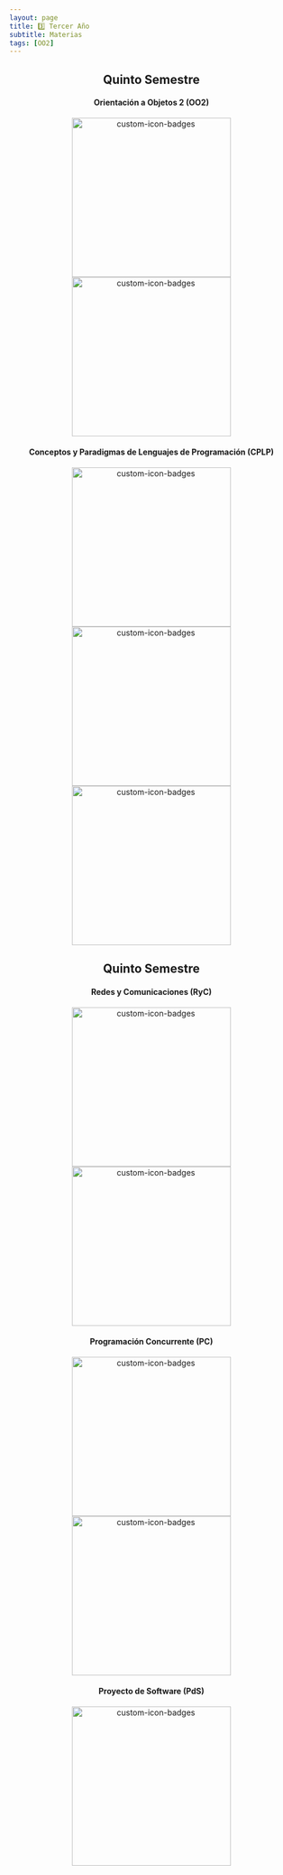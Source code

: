 ```yaml
---
layout: page
title: 3️⃣ Tercer Año
subtitle: Materias
tags: [OO2]
---
```


<div align = "center">

<h2>Quinto Semestre</h2>


<h4>Orientación a Objetos 2 (OO2)</h4>
<a href="https://github.com/guadaevequoz/COO2-2022"><img width="282" src="https://denvercoder1-github-readme-stats.vercel.app/api/pin?username=guadaevequoz&repo=OO2-2022&bg_color=eaeaea&title_color=7F60D5&icon_color=000000&hide_border=true&show_icons=false" alt="custom-icon-badges"></a><a href="https://github.com/agusrnfr/OO2"><img width="282" src="https://denvercoder1-github-readme-stats.vercel.app/api/pin?username=agusrnfr&repo=OO2&bg_color=eaeaea&title_color=F85D7F&icon_color=000000&hide_border=true&show_icons=false" alt="custom-icon-badges"></a>


<h4>	Conceptos y Paradigmas de Lenguajes de Programación (CPLP)</h4>
<a href="https://github.com/Fabian-Martinez-Rincon/CPLP"><img width="282" src="https://denvercoder1-github-readme-stats.vercel.app/api/pin?username=Fabian-Martinez-Rincon&repo=CPLP&bg_color=eaeaea&title_color=00000&icon_color=000000&hide_border=true&show_icons=false" alt="custom-icon-badges"></a><a href="https://github.com/guadaevequoz/CPLP-2023"><img width="282" src="https://denvercoder1-github-readme-stats.vercel.app/api/pin?username=guadaevequoz&repo=CPLP-2023&bg_color=eaeaea&title_color=7F60D5&icon_color=000000&hide_border=true&show_icons=false" alt="custom-icon-badges"></a><a href="https://github.com/agusrnfr/CPLP"><img width="282" src="https://denvercoder1-github-readme-stats.vercel.app/api/pin?username=agusrnfr&repo=CPLP&bg_color=eaeaea&title_color=F85D7F&icon_color=000000&hide_border=true&show_icons=false" alt="custom-icon-badges"></a>


<h2>Quinto Semestre</h2>

<h4>	Redes y Comunicaciones (RyC)</h4>
<a href="https://github.com/Fabian-Martinez-Rincon/Redes-y-Comunicaciones"><img width="282" src="https://denvercoder1-github-readme-stats.vercel.app/api/pin?username=Fabian-Martinez-Rincon&repo=Redes-y-Comunicaciones&bg_color=eaeaea&title_color=00000&icon_color=000000&hide_border=true&show_icons=false" alt="custom-icon-badges"></a><a href="https://github.com/guadaevequoz/RyC-2022"><img width="282" src="https://denvercoder1-github-readme-stats.vercel.app/api/pin?username=guadaevequoz&repo=RyC-2022&bg_color=eaeaea&title_color=7F60D5&icon_color=000000&hide_border=true&show_icons=false" alt="custom-icon-badges"></a>

<h4>	Programación Concurrente (PC)</h4>
<a href="https://github.com/Fabian-Martinez-Rincon/Programacion-Concurrente"><img width="282" src="https://denvercoder1-github-readme-stats.vercel.app/api/pin?username=Fabian-Martinez-Rincon&repo=Programacion-Concurrente&bg_color=eaeaea&title_color=00000&icon_color=000000&hide_border=true&show_icons=false" alt="custom-icon-badges"></a><a href="https://github.com/guadaevequoz/PC-2022"><img width="282" src="https://denvercoder1-github-readme-stats.vercel.app/api/pin?username=guadaevequoz&repo=PC-2022&bg_color=eaeaea&title_color=7F60D5&icon_color=000000&hide_border=true&show_icons=false" alt="custom-icon-badges"></a>

<h4>	Proyecto de Software (PdS)</h4>
<a href="https://github.com/Fabian-Martinez-Rincon/Proyecto-de-Software"><img width="282" src="https://denvercoder1-github-readme-stats.vercel.app/api/pin?username=Fabian-Martinez-Rincon&repo=Proyecto-de-Software&bg_color=eaeaea&title_color=00000&icon_color=000000&hide_border=true&show_icons=false" alt="custom-icon-badges"></a>


</div>

